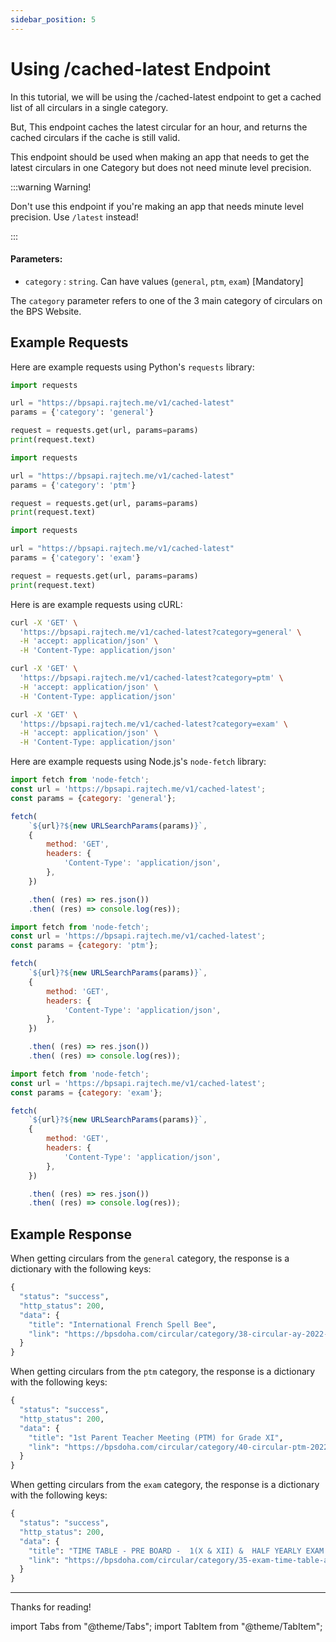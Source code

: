 ```yaml
---
sidebar_position: 5
---
```



# Using /cached-latest Endpoint

In this tutorial, we will be using the /cached-latest endpoint to get a cached list of all circulars in a single category.

But, This endpoint caches the latest circular for an hour, and returns the cached circulars if the cache is still valid. 

This endpoint should be used when making an app that needs to get the latest circulars in one Category but does not need minute level precision.

:::warning Warning!

Don't use this endpoint if you're making an app that needs minute level precision. Use `/latest` instead!

:::

#### Parameters:
- `category` : `string`. Can have values (`general`, `ptm`, `exam`) [Mandatory]

The `category` parameter refers to one of the 3 main category of circulars on the BPS Website.


## Example Requests

<Tabs>



<TabItem value="python" label="Python" default>

Here are example requests using Python's `requests` library:

<Tabs>
<TabItem value="general" label="General" default>

```python
import requests

url = "https://bpsapi.rajtech.me/v1/cached-latest"
params = {'category': 'general'}

request = requests.get(url, params=params)
print(request.text)
```

</TabItem>
<TabItem value="ptm" label="PTM">

```python
import requests

url = "https://bpsapi.rajtech.me/v1/cached-latest"
params = {'category': 'ptm'}

request = requests.get(url, params=params)
print(request.text)
```

</TabItem>
<TabItem value="exam" label="Exam">

```python
import requests

url = "https://bpsapi.rajtech.me/v1/cached-latest"
params = {'category': 'exam'}

request = requests.get(url, params=params)
print(request.text)
```

</TabItem>
</Tabs>

</TabItem>



<TabItem value="curl" label="cURL">

Here is are example requests using cURL:

<Tabs>
<TabItem value="general" label="General" default>

```bash
curl -X 'GET' \
  'https://bpsapi.rajtech.me/v1/cached-latest?category=general' \
  -H 'accept: application/json' \
  -H 'Content-Type: application/json' 
```

</TabItem>
<TabItem value="ptm" label="PTM">

```bash
curl -X 'GET' \
  'https://bpsapi.rajtech.me/v1/cached-latest?category=ptm' \
  -H 'accept: application/json' \
  -H 'Content-Type: application/json' 
```

</TabItem>
<TabItem value="exam" label="Exam">

```bash
curl -X 'GET' \
  'https://bpsapi.rajtech.me/v1/cached-latest?category=exam' \
  -H 'accept: application/json' \
  -H 'Content-Type: application/json' 
```

</TabItem>
</Tabs>

</TabItem>



<TabItem value="nodejs" label="Node.js">

Here are example requests using Node.js's `node-fetch` library:

<Tabs>
<TabItem value="general" label="General" default>

```js
import fetch from 'node-fetch';
const url = 'https://bpsapi.rajtech.me/v1/cached-latest';
const params = {category: 'general'};

fetch(
    `${url}?${new URLSearchParams(params)}`,
    {
        method: 'GET',
        headers: {
            'Content-Type': 'application/json',
        },
    })

    .then( (res) => res.json())
    .then( (res) => console.log(res));
```

</TabItem>
<TabItem value="ptm" label="PTM">

```js
import fetch from 'node-fetch';
const url = 'https://bpsapi.rajtech.me/v1/cached-latest';
const params = {category: 'ptm'};

fetch(
    `${url}?${new URLSearchParams(params)}`,
    {
        method: 'GET',
        headers: {
            'Content-Type': 'application/json',
        },
    })

    .then( (res) => res.json())
    .then( (res) => console.log(res));
```

</TabItem>
<TabItem value="exam" label="Exam">

```js
import fetch from 'node-fetch';
const url = 'https://bpsapi.rajtech.me/v1/cached-latest';
const params = {category: 'exam'};

fetch(
    `${url}?${new URLSearchParams(params)}`,
    {
        method: 'GET',
        headers: {
            'Content-Type': 'application/json',
        },
    })

    .then( (res) => res.json())
    .then( (res) => console.log(res));
```

</TabItem>
</Tabs>
</TabItem>



</Tabs>

## Example Response

<Tabs>
<TabItem value="general" label="General" default>

When getting circulars from the `general` category, the response is a dictionary with the following keys:

```python
{
  "status": "success",
  "http_status": 200,
  "data": {
    "title": "International French Spell Bee",
    "link": "https://bpsdoha.com/circular/category/38-circular-ay-2022-23?download=1147"
  }
}
```

</TabItem>
<TabItem value="ptm" label="PTM">

When getting circulars from the `ptm` category, the response is a dictionary with the following keys:

```python
{
  "status": "success",
  "http_status": 200,
  "data": {
    "title": "1st Parent Teacher Meeting (PTM) for Grade XI",
    "link": "https://bpsdoha.com/circular/category/40-circular-ptm-2022-23?download=1126"
  }
}
```


</TabItem>
<TabItem value="exam" label="Exam">

When getting circulars from the `exam` category, the response is a dictionary with the following keys:

```python
{
  "status": "success",
  "http_status": 200,
  "data": {
    "title": "TIME TABLE - PRE BOARD -  1(X & XII) &  HALF YEARLY EXAM (XI) - OCTOBER 2022",
    "link": "https://bpsdoha.com/circular/category/35-exam-time-table-and-syllabus-2022-23?download=1146"
  }
}
```


</TabItem>
</Tabs>


---

Thanks for reading!

import Tabs			from "@theme/Tabs";
import TabItem		from "@theme/TabItem";